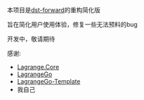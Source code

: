 本项目是[dst-forward](https://github.com/LingLambda/dst-forward)的重构简化版

旨在简化用户使用体验，修复一些无法预料的bug

开发中，敬请期待

感谢:

- [Lagrange.Core](https://github.com/LagrangeDev/Lagrange.Core)
- [LagrangeGo](https://github.com/LagrangeDev/LagrangeGo)
- [LagrangeGo-Template](https://github.com/ExquisiteCore/LagrangeGo-Template)
- 我自己
